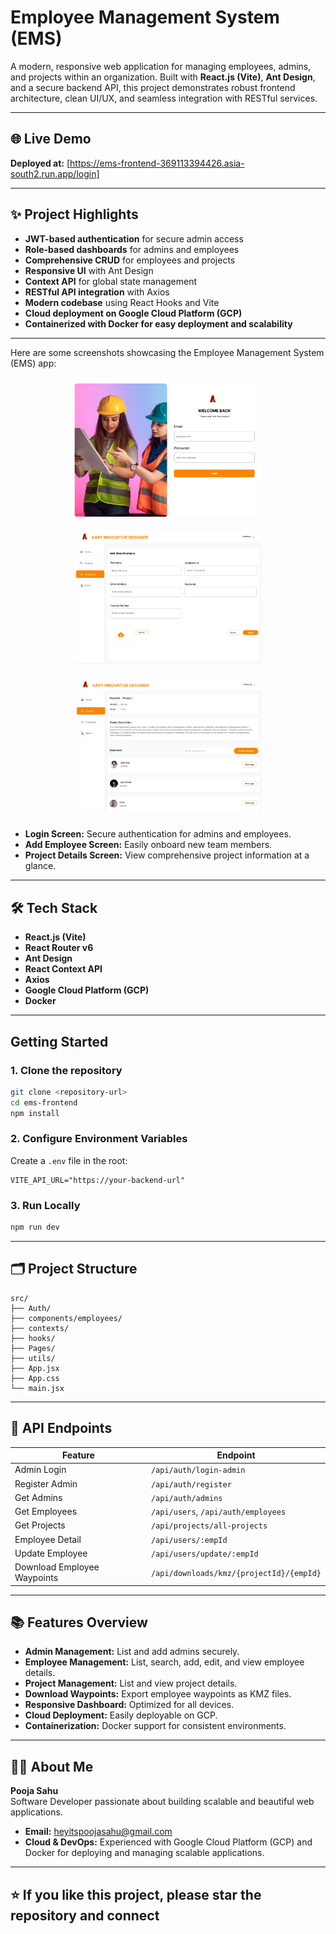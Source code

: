 # Employee Management System (EMS)

A modern, responsive web application for managing employees, admins, and projects within an organization. Built with **React.js (Vite)**, **Ant Design**, and a secure backend API, this project demonstrates robust frontend architecture, clean UI/UX, and seamless integration with RESTful services.

---

## 🌐 Live Demo

**Deployed at:** [https://ems-frontend-369113394426.asia-south2.run.app/login]

---

## ✨ Project Highlights

- **JWT-based authentication** for secure admin access
- **Role-based dashboards** for admins and employees
- **Comprehensive CRUD** for employees and projects
- **Responsive UI** with Ant Design
- **Context API** for global state management
- **RESTful API integration** with Axios
- **Modern codebase** using React Hooks and Vite
- **Cloud deployment on Google Cloud Platform (GCP)**
- **Containerized with Docker for easy deployment and scalability**

---

Here are some screenshots showcasing the Employee Management System (EMS) app:

<div align="center">
   <img src="Employee-Management-System-Web/src/assets/png/login screen.png" alt="Login Screen" width="300" style="margin: 10px;"/>
   <img src="Employee-Management-System-Web/src/assets/png/adding employe.png" alt="Add Employee Screen" width="300" style="margin: 10px;"/>
   <img src="Employee-Management-System-Web/src/assets/png/project screen details.png" alt="Project Details Screen" width="300" style="margin: 10px;"/>
</div>

- **Login Screen:** Secure authentication for admins and employees.
- **Add Employee Screen:** Easily onboard new team members.
- **Project Details Screen:** View comprehensive project information at a glance.

---

## 🛠️ Tech Stack

- **React.js (Vite)**
- **React Router v6**
- **Ant Design**
- **React Context API**
- **Axios**
- **Google Cloud Platform (GCP)**
- **Docker**

---

##  Getting Started

### 1. Clone the repository

```bash
git clone <repository-url>
cd ems-frontend
npm install
```

### 2. Configure Environment Variables

Create a `.env` file in the root:

```
VITE_API_URL="https://your-backend-url"
```

### 3. Run Locally

```bash
npm run dev
```

---

## 🗂️ Project Structure

```
src/
├── Auth/
├── components/employees/
├── contexts/
├── hooks/
├── Pages/
├── utils/
├── App.jsx
├── App.css
└── main.jsx
```

---

## 🔗 API Endpoints

| Feature                     | Endpoint                                 |
| --------------------------- | ---------------------------------------- |
| Admin Login                 | `/api/auth/login-admin`                  |
| Register Admin              | `/api/auth/register`                     |
| Get Admins                  | `/api/auth/admins`                       |
| Get Employees               | `/api/users`, `/api/auth/employees`      |
| Get Projects                | `/api/projects/all-projects`             |
| Employee Detail             | `/api/users/:empId`                      |
| Update Employee             | `/api/users/update/:empId`               |
| Download Employee Waypoints | `/api/downloads/kmz/{projectId}/{empId}` |

---

## 📚 Features Overview

- **Admin Management:** List and add admins securely.
- **Employee Management:** List, search, add, edit, and view employee details.
- **Project Management:** List and view project details.
- **Download Waypoints:** Export employee waypoints as KMZ files.
- **Responsive Dashboard:** Optimized for all devices.
- **Cloud Deployment:** Easily deployable on GCP.
- **Containerization:** Docker support for consistent environments.

---

## 🙋‍♂️ About Me

**Pooja Sahu**  
Software Developer passionate about building scalable and beautiful web applications.

- **Email:** heyitspoojasahu@gmail.com
- **Cloud & DevOps:** Experienced with Google Cloud Platform (GCP) and Docker for deploying and managing scalable applications.

---

## ⭐️ If you like this project, please star the repository and connect

